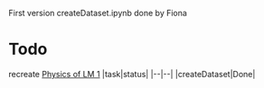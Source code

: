 First version createDataset.ipynb done by Fiona

# Todo

recreate [Physics of LM 1](https://arxiv.org/pdf/2305.13673)
|task|status|
|--|--|
|createDataset|Done|
